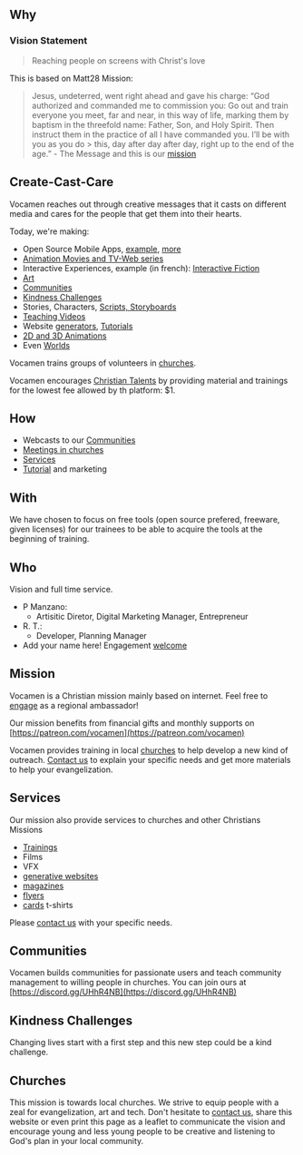 
## Why 
### Vision Statement
> Reaching people on screens with Christ's love

This is based on Matt28 Mission:
> Jesus, undeterred, went right ahead and gave his charge: 
> “God authorized and commanded me to commission you: 
> Go out and train everyone you meet, far and near, in this way of life, marking them by
> baptism in the threefold name: Father, Son, and Holy Spirit. 
> Then instruct them in the practice of all I have commanded you. I’ll be with you as you do > this, day after day after day, right up to the end of the age.” - The Message
and this is our [mission](#mission)

<a name="ccc"></a>
## Create-Cast-Care
Vocamen reaches out through creative messages that it casts on different media and cares for the people that get them into their hearts.

Today, we're making:

- Open Source Mobile Apps, [example](godisciple), [more](https://github.com/vocamen?tab=repositories)
- [Animation Movies and TV-Web series](more/storyboard/)
- Interactive Experiences, example (in french): [Interactive Fiction](https://realistis.bitbucket.io)
- [Art](more/poster/)
- [Communities](#communities)
- [Kindness Challenges](#kindness)
- Stories, Characters, [Scripts, Storyboards](more/storyboard/)
- [Teaching Videos](more/storyboard/)
- Website [generators](more/generative/), [Tutorials](more/storyboard/)
- [2D and 3D Animations](more/animations/)
- Even [Worlds](more/worlds/)

Vocamen trains groups of volunteers in [churches](#churches).

Vocamen encourages [Christian Talents]() by providing material and trainings for the lowest fee allowed by th platform: $1.

<a name="how"></a>

## How
- Webcasts to our [Communities](#communities)
- [Meetings in churches](#churches)
- [Services](#services)
- [Tutorial]() and marketing

## With
We have chosen to focus on free tools (open source prefered, freeware, given licenses) for our trainees to be able to acquire the tools at the beginning of training.

<a name="who"></a>

## Who
Vision and full time service.

- P Manzano:
  - Artisitic Diretor, Digital Marketing Manager, Entrepreneur
- R. T.:
  - Developer, Planning Manager
- Add your name here! Engagement [welcome](more/engage/)

<a name="mission"></a>
## Mission
Vocamen is a Christian mission mainly based on internet.
Feel free to [engage](more/engage/) as a regional ambassador!

Our mission benefits from financial gifts and monthly supports on [https://patreon.com/vocamen](https://patreon.com/vocamen)

Vocamen provides training in local [churches](#churches) to help develop a new kind of outreach. 
[Contact us](mailto:support@vocamen.com) to explain your specific needs and get more materials to help your evangelization.

<a name="services"></a>

## Services
Our mission also provide services to churches and other Christians Missions

- [Trainings](patreon)
- Films
- VFX
- [generative websites](more/generative/)
- [magazines]()
- [flyers]()
- [cards]() t-shirts

Please [contact us](more/engage/) with your specific needs.

<a name="communities"></a>

## Communities
Vocamen builds communities for passionate users and teach community management to willing people in churches.
You can join ours at [https://discord.gg/UHhR4NB](https://discord.gg/UHhR4NB)


<a name="kindness"></a>

## Kindness Challenges
Changing lives start with a first step and this new step could be a kind challenge.

<a name="churches"></a>

## Churches
This mission is towards local churches.
We strive to equip people with a zeal for evangelization, art and tech.
Don't hesitate to [contact us](more/engage/), share this website or even print this page as a leaflet to communicate the vision and encourage young and less young people to be creative and listening to God's plan in your local community.